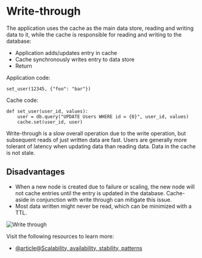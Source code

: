 # Write-through

The application uses the cache as the main data store, reading and writing data to it, while the cache is responsible for reading and writing to the database:

*   Application adds/updates entry in cache
*   Cache synchronously writes entry to data store
*   Return

Application code:

    set_user(12345, {"foo": "bar"})
    

Cache code:

    def set_user(user_id, values):
        user = db.query("UPDATE Users WHERE id = {0}", user_id, values)
        cache.set(user_id, user)
    

Write-through is a slow overall operation due to the write operation, but subsequent reads of just written data are fast. Users are generally more tolerant of latency when updating data than reading data. Data in the cache is not stale.

Disadvantages
-------------

*   When a new node is created due to failure or scaling, the new node will not cache entries until the entry is updated in the database. Cache-aside in conjunction with write through can mitigate this issue.
*   Most data written might never be read, which can be minimized with a TTL.

![Write through](https://i.imgur.com/Ujf0awN.png)

Visit the following resources to learn more:

- [@article@Scalability, availability, stability, patterns](http://www.slideshare.net/jboner/scalability-availability-stability-patterns/)